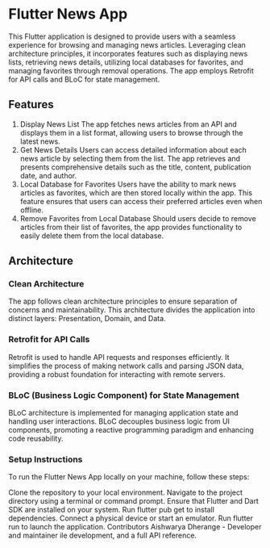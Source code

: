 # Flutter News App
This Flutter application is designed to provide users with a seamless experience for browsing and managing news articles. Leveraging clean architecture principles, it incorporates features such as displaying news lists, retrieving news details, utilizing local databases for favorites, and managing favorites through removal operations. The app employs Retrofit for API calls and BLoC for state management.

## Features
1. Display News List
   The app fetches news articles from an API and displays them in a list format, allowing users to browse through the latest news.
2. Get News Details
   Users can access detailed information about each news article by selecting them from the list. The app retrieves and presents comprehensive details such as the title, content, publication date, and author.
3. Local Database for Favorites
   Users have the ability to mark news articles as favorites, which are then stored locally within the app. This feature ensures that users can access their preferred articles even when offline.
4. Remove Favorites from Local Database
   Should users decide to remove articles from their list of favorites, the app provides functionality to easily delete them from the local database.
##   Architecture
###   Clean Architecture
   The app follows clean architecture principles to ensure separation of concerns and maintainability. This architecture divides the application into distinct layers: Presentation, Domain, and Data.

###   Retrofit for API Calls
   Retrofit is used to handle API requests and responses efficiently. It simplifies the process of making network calls and parsing JSON data, providing a robust foundation for interacting with remote servers.

###   BLoC (Business Logic Component) for State Management
   BLoC architecture is implemented for managing application state and handling user interactions. BLoC decouples business logic from UI components, promoting a reactive programming paradigm and enhancing code reusability.

###   Setup Instructions
   To run the Flutter News App locally on your machine, follow these steps:

Clone the repository to your local environment.
Navigate to the project directory using a terminal or command prompt.
Ensure that Flutter and Dart SDK are installed on your system.
Run flutter pub get to install dependencies.
Connect a physical device or start an emulator.
Run flutter run to launch the application.
Contributors
Aishwarya Dherange - Developer and maintainer
ile development, and a full API reference.
